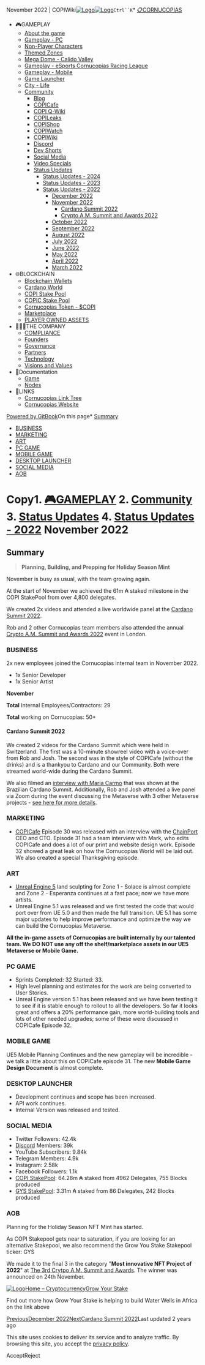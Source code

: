 November 2022 | COPIWiki[![Logo](https://copiwiki.cornucopias.io/~gitbook/image?url=https%3A%2F%2F1762761122-files.gitbook.io%2F%7E%2Ffiles%2Fv0%2Fb%2Fgitbook-x-prod.appspot.com%2Fo%2Forganizations%252FVpfHHIHQI6ROs7kspCfa%252Fsites%252Fsite_dzbNR%252Flogo%252FxczoLfMLSrLZyl8UxDSg%252FCornucopias_Logo-White-Medium.png%3Falt%3Dmedia%26token%3Dcfef2e74-c264-4b9d-bc1c-d89788f5dc9c&width=260&dpr=4&quality=100&sign=ce383b9c&sv=2)![Logo](https://copiwiki.cornucopias.io/~gitbook/image?url=https%3A%2F%2F1762761122-files.gitbook.io%2F%7E%2Ffiles%2Fv0%2Fb%2Fgitbook-x-prod.appspot.com%2Fo%2Forganizations%252FVpfHHIHQI6ROs7kspCfa%252Fsites%252Fsite_dzbNR%252Flogo%252FxczoLfMLSrLZyl8UxDSg%252FCornucopias_Logo-White-Medium.png%3Falt%3Dmedia%26token%3Dcfef2e74-c264-4b9d-bc1c-d89788f5dc9c&width=260&dpr=4&quality=100&sign=ce383b9c&sv=2)](/)`Ctrl``K`* [📋CORNUCOPIAS](/)
* 🎮GAMEPLAY
	+ [About the game](/gameplay/about-the-game)
	+ [Gameplay - PC](/gameplay/gameplay-pc)
	+ [Non-Player Characters](/gameplay/non-player-characters)
	+ [Themed Zones](/gameplay/themed-zones)
	+ [Mega Dome - Calido Valley](/gameplay/mega-dome-calido-valley)
	+ [Gameplay - eSports Cornucopias Racing League](/gameplay/gameplay-esports-cornucopias-racing-league)
	+ [Gameplay - Mobile](/gameplay/gameplay-mobile)
	+ [Game Launcher](/gameplay/game-launcher)
	+ [City - Life](/gameplay/city-life)
	+ [Community](/gameplay/community)
		- [Blog](/gameplay/community/blog)
		- [COPICafe](/gameplay/community/copicafe)
		- [COPI Q-Wiki](/gameplay/community/copi-q-wiki)
		- [COPILeaks](/gameplay/community/copileaks)
		- [COPIShop](/gameplay/community/copishop)
		- [COPIWatch](/gameplay/community/copiwatch)
		- [COPIWiki](/gameplay/community/copiwiki)
		- [Discord](/gameplay/community/discord)
		- [Dev Shorts](/gameplay/community/dev-shorts)
		- [Social Media](/gameplay/community/social-media)
		- [Video Specials](/gameplay/community/video-specials)
		- [Status Updates](/gameplay/community/status-updates)
			* [Status Updates - 2024](/gameplay/community/status-updates/status-updates-2024)
			* [Status Updates - 2023](/gameplay/community/status-updates/status-updates-2023)
			* [Status Updates - 2022](/gameplay/community/status-updates/status-updates-2022)
				+ [December 2022](/gameplay/community/status-updates/status-updates-2022/december-2022)
				+ [November 2022](/gameplay/community/status-updates/status-updates-2022/november-2022)
					- [Cardano Summit 2022](/gameplay/community/status-updates/status-updates-2022/november-2022/cardano-summit-2022)
					- [Crypto A.M. Summit and Awards 2022](/gameplay/community/status-updates/status-updates-2022/november-2022/crypto-a.m.-summit-and-awards-2022)
				+ [October 2022](/gameplay/community/status-updates/status-updates-2022/october-2022)
				+ [September 2022](/gameplay/community/status-updates/status-updates-2022/september-2022)
				+ [August 2022](/gameplay/community/status-updates/status-updates-2022/august-2022)
				+ [July 2022](/gameplay/community/status-updates/status-updates-2022/july-2022)
				+ [June 2022](/gameplay/community/status-updates/status-updates-2022/june-2022)
				+ [May 2022](/gameplay/community/status-updates/status-updates-2022/may-2022)
				+ [April 2022](/gameplay/community/status-updates/status-updates-2022/april-2022)
				+ [March 2022](/gameplay/community/status-updates/status-updates-2022/march-2022)
* 🌐BLOCKCHAIN
	+ [Blockchain Wallets](/blockchain/blockchain-wallets)
	+ [Cardano World](/blockchain/cardano-world)
	+ [COPI Stake Pool](/blockchain/copi-stake-pool)
	+ [COPIC Stake Pool](/blockchain/copic-stake-pool)
	+ [Cornucopias Token - $COPI](/blockchain/cornucopias-token-usdcopi)
	+ [Marketplace](/blockchain/marketplace)
	+ [PLAYER OWNED ASSETS](/blockchain/player-owned-assets)
* 🧑‍🤝‍🧑THE COMPANY
	+ [COMPLIANCE](/the-company/compliance)
	+ [Founders](/the-company/founders)
	+ [Governance](/the-company/governance)
	+ [Partners](/the-company/partners)
	+ [Technology](/the-company/technology)
	+ [Visions and Values](/the-company/visions-and-values)
* 📖Documentation
	+ [Game](/documentation/game)
	+ [Nodes](/documentation/nodes)
* 🔗LINKS
	+ [Cornucopias Link Tree](https://linktr.ee/cornucopias.game)
	+ [Cornucopias Website](https://www.cornucopias.io)

[Powered by GitBook](https://www.gitbook.com/?utm_source=content&utm_medium=trademark&utm_campaign=PQmCVki2WHg9QcW9pdrX)On this page* [Summary](#summary)
* [BUSINESS​](#business)
* [MARKETING](#marketing)
* [ART](#art)
* [PC GAME](#pc-game)
* [MOBILE GAME](#mobile-game)
* [DESKTOP LAUNCHER](#desktop-launcher)
* [SOCIAL MEDIA](#social-media-statistics)
* [AOB](#aob)

Copy1. [🎮GAMEPLAY](/gameplay)
2. [Community](/gameplay/community)
3. [Status Updates](/gameplay/community/status-updates)
4. [Status Updates - 2022](/gameplay/community/status-updates/status-updates-2022)
November 2022
=============

**Summary**
-----------


> **Planning, Building, and Prepping for Holiday Season Mint**

November is busy as usual, with the team growing again.

At the start of November we achieved the 61m ₳ staked milestone in the COPI StakePool from over 4,800 delegates.

We created 2x videos and attended a live worldwide panel at the [Cardano Summit 2022](/gameplay/community/status-updates/status-updates-2022/november-2022/cardano-summit-2022).

Rob and 2 other Cornucopias team members also attended the annual [Crypto A.M. Summit and Awards 2022](/gameplay/community/status-updates/status-updates-2022/november-2022/crypto-a.m.-summit-and-awards-2022) event in London.

### BUSINESS​

​2x new employees joined the Cornucopias internal team in November 2022. 

* 1x Senior Developer
* 1x Senior Artist

**November**

**Total** Internal Employees/Contractors: 29

**Total** working on Cornucopias: 50+​

#### **Cardano Summit 2022**

We created 2 videos for the Cardano Summit which were held in Switzerland. The first was a 10-minute showreel video with a voice-over from Rob and Josh. The second was in the style of COPICafe (without the drinks) and is a thankyou to Cardano and our Community. Both were streamed world-wide during the Cardano Summit. 

We also filmed an [interview with Maria Carmo](https://www.youtube.com/watch?v=-b4kKWHdKd4) that was shown at the Brazilian Cardano Summit. Additionally, Rob and Josh attended a live panel via Zoom during the event discussing the Metaverse with 3 other Metaverse projects - [see here for more details](/gameplay/community/status-updates/status-updates-2022/november-2022/cardano-summit-2022).

### MARKETING

* [COPICafe](/gameplay/community/copicafe) Episode 30 was released with an interview with the [ChainPort](/the-company/partners/partners-strategic-technology/chainport) CEO and CTO. Episode 31 had a team interview with Mark, who edits COPICafe and does a lot of our print and website design work. Episode 32 showed a great leak on how the Cornucopias World will be laid out. We also created a special Thanksgiving episode.

### ART

* ​[Unreal Engine 5](/the-company/technology/unreal-engine-5-ue5) land sculpting for Zone 1 - Solace is almost complete and Zone 2 - Esperanza continues at a fast pace; now we have more artists.
* Unreal Engine 5.1 was released and we first tested the code that would port over from UE 5.0 and then made the full transition. UE 5.1 has some major updates to help improve performance and optimize the way we can build the Cornucopias Metaverse.

**All the in-game assets of Cornucopias are built internally by our talented team. We DO NOT use any off the shelf/marketplace assets in our UE5 Metaverse or Mobile Game.**

### PC GAME

* Sprints Completed: 32 Started: 33.
* High level planning and estimates for the work are being converted to User Stories.
* Unreal Engine version 5.1 has been released and we have been testing it to see if it is stable enough to rollout to all the developers. So far it looks great and offers a 20% performance gain, more world-building tools and lots of other needed upgrades; some of these were discussed in COPICafe Episode 32.

### MOBILE GAME

UE5 Mobile Planning Continues and the new gameplay will be incredible - we talk a little about this on COPICafe episode 31. The new **Mobile Game Design Document** is almost complete.

### DESKTOP LAUNCHER

* Development continues and scope has been increased.
* API work continues.
* Internal Version was released and tested.

### SOCIAL MEDIA

* Twitter Followers: 42.4k​
* [Discord](/gameplay/community/discord) Members: 39k​
* YouTube Subscribers: 9.84k
* Telegram Members: 4.9k​
* Instagram: 2.58k
* Facebook Followers: 1.1k
* [COPI StakePool](/blockchain/copi-stake-pool): 64.28m ₳ staked from 4962 Delegates, 755 Blocks produced
* [GYS StakePool](/the-company/partners/partners-blockchain/grow-your-stake): 3.31m ₳ staked from 86 Delegates, 242 Blocks produced

### AOB

Planning for the Holiday Season NFT Mint has started.

As COPI Stakepool gets near to saturation, if you are looking for an alternative Stakepool, we also recommend the Grow You Stake Stakepool ticker: GYS

We made it to the final 3 in the category "**Most innovative NFT Project of 2022**" at [The 3rd Crytpo A.M. Summit and Awards](https://www.cityam.com/camsa22/). The winner was announced on 24th November.

[![Logo](https://copiwiki.cornucopias.io/~gitbook/image?url=https%3A%2F%2Fwww.growyourstake.com%2Fwp-content%2Fuploads%2F2020%2F12%2Fgrow-your-stake-favicon-2-300x300.png&width=20&dpr=4&quality=100&sign=8bb3a72c&sv=2)Home – CryptocurrencyGrow Your Stake](https://www.growyourstake.com/)

Find out more how Grow Your Stake is helping to build Water Wells in Africa on the link above

[PreviousDecember 2022](/gameplay/community/status-updates/status-updates-2022/december-2022)[NextCardano Summit 2022](/gameplay/community/status-updates/status-updates-2022/november-2022/cardano-summit-2022)Last updated 2 years ago

This site uses cookies to deliver its service and to analyze traffic. By browsing this site, you accept the [privacy policy](https://www.cornucopias.io/privacy-policy).

AcceptReject